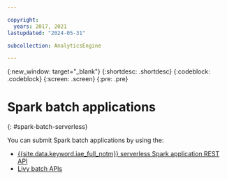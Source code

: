 ```yaml
---

copyright:
  years: 2017, 2021
lastupdated: "2024-05-31"

subcollection: AnalyticsEngine

---
```



{:new_window: target="_blank"}
{:shortdesc: .shortdesc}
{:codeblock: .codeblock}
{:screen: .screen}
{:pre: .pre}

# Spark batch applications
{: #spark-batch-serverless}

You can submit Spark batch applications by using the:

- [{{site.data.keyword.iae_full_notm}} serverless Spark application REST API](/docs/AnalyticsEngine?topic=AnalyticsEngine-spark-app-rest-api)
- [Livy batch APIs](/docs/AnalyticsEngine?topic=AnalyticsEngine-livy-api-serverless)
